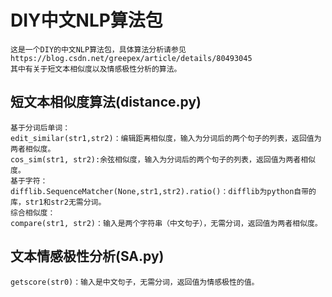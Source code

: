 DIY中文NLP算法包
====================
    这是一个DIY的中文NLP算法包，具体算法分析请参见https://blog.csdn.net/greepex/article/details/80493045
    其中有关于短文本相似度以及情感极性分析的算法。
短文本相似度算法(distance.py)
---------
    基于分词后单词：
    edit_similar(str1,str2)：编辑距离相似度，输入为分词后的两个句子的列表，返回值为两者相似度。
    cos_sim(str1, str2):余弦相似度，输入为分词后的两个句子的列表，返回值为两者相似度。
    基于字符：
    difflib.SequenceMatcher(None,str1,str2).ratio()：difflib为python自带的库，str1和str2无需分词。
    综合相似度：
    compare(str1, str2)：输入是两个字符串（中文句子），无需分词，返回值为两者相似度。

文本情感极性分析(SA.py)
---------
    getscore(str0)：输入是中文句子，无需分词，返回值为情感极性的值。
